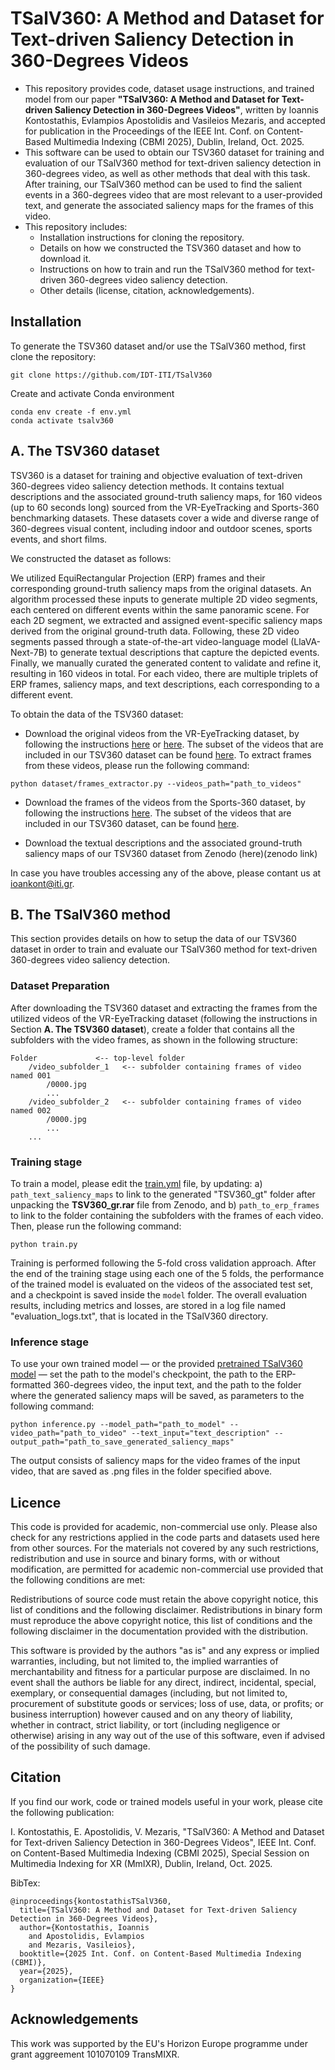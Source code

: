 # TSalV360: A Method and Dataset for Text-driven Saliency Detection in 360-Degrees Videos

* This repository provides code, dataset usage instructions, and trained model from our paper **"TSalV360: A Method and Dataset for Text-driven Saliency Detection in 360-Degrees Videos"**, written by Ioannis Kontostathis, Evlampios Apostolidis and Vasileios Mezaris, and accepted for publication in the Proceedings of the IEEE Int. Conf. on Content-Based Multimedia Indexing (CBMI 2025), Dublin, Ireland, Oct. 2025.
* This software can be used to obtain our TSV360 dataset for training and evaluation of our TSalV360 method for text-driven saliency detection in 360-degrees video, as well as other methods that deal with this task. After training, our TSalV360 method can be used to find the salient events in a 360-degrees video that are most relevant to a user-provided text, and generate the associated saliency maps for the frames of this video.
* This repository includes:
  * Installation instructions for cloning the repository.
  * Details on how we constructed the TSV360 dataset and how to download it.
  * Instructions on how to train and run the TSalV360 method for text-driven 360-degrees video saliency detection.
  * Other details (license, citation, acknowledgements).

## Installation
To generate the TSV360 dataset and/or use the TSalV360 method, first clone the repository:
```
git clone https://github.com/IDT-ITI/TSalV360
```
Create and activate Conda environment

```
conda env create -f env.yml
conda activate tsalv360
```
## A. The TSV360 dataset

TSV360 is a dataset for training and objective evaluation of text-driven 360-degrees video saliency detection methods.
It contains textual descriptions and the associated ground-truth saliency maps, for 160 videos (up to 60 seconds long) sourced from the VR-EyeTracking and Sports-360 benchmarking datasets. These datasets cover a wide and diverse range of 360-degrees visual content, including indoor and outdoor scenes, sports events, and short films.

We constructed the dataset as follows:

We utilized EquiRectangular Projection (ERP) frames and their corresponding ground-truth saliency maps from the original datasets. An algorithm processed these inputs to generate multiple 2D video segments, each centered on different events within the same panoramic scene. For each 2D segment, we extracted and assigned event-specific saliency maps derived from the original ground-truth data. Following, these 2D video segments passed through a state-of-the-art video-language model (LlaVA-Next-7B) to generate textual descriptions that capture the depicted events. Finally, we manually curated the generated content to validate and refine it, resulting in 160 videos in total. For each video, there are multiple triplets of ERP frames, saliency maps, and text descriptions, each corresponding to a different event.

To obtain the data of the TSV360 dataset:

*	Download the original videos from the VR-EyeTracking dataset, by following the instructions [here](https://github.com/xuyanyu-shh/VR-EyeTracking) or [here](https://github.com/mtliba/ATSal/tree/master). The subset of the videos that are included in our TSV360 dataset can be found [here](dataset/vreyetracking.json). To extract frames from these videos, please run the following command:
``` 
python dataset/frames_extractor.py --videos_path="path_to_videos"
```
* Download the frames of the videos from the Sports-360 dataset, by following the instructions [here](https://github.com/vhchuong/Saliency-prediction-for-360-degree-video/tree/main). The subset of the videos that are included in our TSV360 dataset, can be found [here](dataset/sports360.json).

* Download the textual descriptions and the associated ground-truth saliency maps of our TSV360 dataset from Zenodo (here)(zenodo link)

In case you have troubles accessing any of the above, please contant us at ioankont@iti.gr. 

## B. The TSalV360 method

This section provides details on how to setup the data of our TSV360 dataset in order to train and evaluate our TSalV360 method for text-driven 360-degrees video saliency detection.

### Dataset Preparation

After downloading the TSV360 dataset and extracting the frames from the utilized videos of the VR-EyeTracking dataset (following the instructions in Section **A. The TSV360 dataset**), create a folder that contains all the subfolders with the video frames, as shown in the following structure:

```Text
Folder             <-- top-level folder
    /video_subfolder_1   <-- subfolder containing frames of video named 001
        /0000.jpg
        ...
    /video_subfolder_2   <-- subfolder containing frames of video named 002
        /0000.jpg
        ...
    ...
```

### Training stage
To train a model, please edit the [train.yml](configs/train.yml) file, by updating: a) `path_text_saliency_maps` to link to the generated "TSV360_gt" folder after unpacking the **TSV360_gr.rar** file from Zenodo, and b) `path_to_erp_frames` to link to the folder containing the subfolders with the frames of each video. Then, please run the following command:

```
python train.py
```

Training is performed following the 5-fold cross validation approach. After the end of the training stage using each one of the 5 folds, the performance of the trained model is evaluated on the videos of the associated test set, and a checkpoint is saved inside the `model` folder. The overall evaluation results, including metrics and losses, are stored in a log file named "evaluation_logs.txt", that is located in the TSalV360 directory.

### Inference stage

To use your own trained model — or the provided [pretrained TSalV360 model](https://drive.google.com/file/d/1oMyNRPtgtDMHkCpttPXaSyGj45CG8HS-/view?usp=sharing) — set the path to the model's checkpoint, the path to the ERP-formatted 360-degrees video, the input text, and the path to the folder where the generated saliency maps will be saved, as parameters to the following command:

```
python inference.py --model_path="path_to_model" --video_path="path_to_video" --text_input="text_description" --output_path="path_to_save_generated_saliency_maps"
```

The output consists of saliency maps for the video frames of the input video, that are saved as .png files in the folder specified above.

## Licence

This code is provided for academic, non-commercial use only. Please also check for any restrictions applied in the code parts and datasets used here from other sources. For the materials not covered by any such restrictions, redistribution and use in source and binary forms, with or without modification, are permitted for academic non-commercial use provided that the following conditions are met:

Redistributions of source code must retain the above copyright notice, this list of conditions and the following disclaimer. Redistributions in binary form must reproduce the above copyright notice, this list of conditions and the following disclaimer in the documentation provided with the distribution.

This software is provided by the authors "as is" and any express or implied warranties, including, but not limited to, the implied warranties of merchantability and fitness for a particular purpose are disclaimed. In no event shall the authors be liable for any direct, indirect, incidental, special, exemplary, or consequential damages (including, but not limited to, procurement of substitute goods or services; loss of use, data, or profits; or business interruption) however caused and on any theory of liability, whether in contract, strict liability, or tort (including negligence or otherwise) arising in any way out of the use of this software, even if advised of the possibility of such damage.

## Citation
If you find our work, code or trained models useful in your work, please cite the following publication:

I. Kontostathis, E. Apostolidis, V. Mezaris, "TSalV360: A Method and Dataset for Text-driven Saliency Detection in 360-Degrees Videos", IEEE Int. Conf. on Content-Based Multimedia Indexing (CBMI 2025), Special Session on Multimedia Indexing for XR (MmIXR), Dublin, Ireland, Oct. 2025.

BibTex:
````
@inproceedings{kontostathisTSalV360,
  title={TSalV360: A Method and Dataset for Text-driven Saliency Detection in 360-Degrees Videos},
  author={Kontostathis, Ioannis
    and Apostolidis, Evlampios
    and Mezaris, Vasileios},
  booktitle={2025 Int. Conf. on Content-Based Multimedia Indexing (CBMI)},
  year={2025},
  organization={IEEE}
}
````
## Acknowledgements
This work was supported by the EU's Horizon Europe programme under grant aggreement 101070109 TransMIXR.



